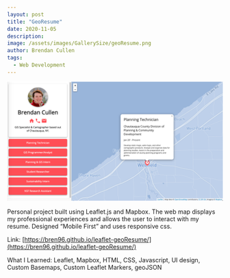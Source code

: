 ```yaml
---
layout: post
title: "GeoResume"
date: 2020-11-05
description:
image: /assets/images/GallerySize/geoResume.png
author: Brendan Cullen
tags:
  - Web Development
---
```

![](/assets/images/OriginalSize/geoResume.png)

Personal project built using Leaflet.js and Mapbox. The web map displays my professional experiences and allows the user to interact with my resume. Designed “Mobile First” and uses responsive css.

Link: [https://bren96.github.io/leaflet-geoResume/](https://bren96.github.io/leaflet-geoResume/)

What I Learned: Leaflet, Mapbox, HTML, CSS, Javascript, UI design, Custom Basemaps, Custom Leaflet Markers, geoJSON
